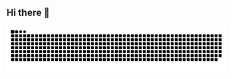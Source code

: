 ## Hi there 👋

![snake gif](https://github.com/theotimeqrt/snk/raw/output/github-contribution-grid-snake-dark.svg)
